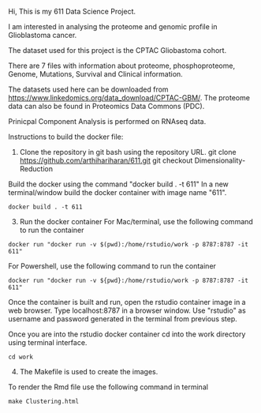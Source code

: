 Hi, This is my 611 Data Science Project. 

I am interested in analysing the proteome and genomic profile in Glioblastoma cancer.

The dataset used for this project is the CPTAC Gliobastoma cohort. 

There are 7 files with information about proteome, phosphoproteome, Genome, Mutations, Survival and Clinical information. 

The datasets used here can be downloaded from https://www.linkedomics.org/data_download/CPTAC-GBM/. The proteome data can also be found in Proteomics Data Commons (PDC). 

Prinicpal Component Analysis is performed on RNAseq data.

Instructions to build the docker file:

1. Clone the repository in git bash using the repository URL.
git clone https://github.com/arthihariharan/611.git
git checkout Dimensionality-Reduction

Build the docker using the command "docker build . -t 611"
In a new terminal/window build the docker container with image name "611".

```{bash}
docker build . -t 611
```

3. Run the docker container
For Mac/terminal, use the following command to run the container

```{bash
docker run "docker run -v $(pwd):/home/rstudio/work -p 8787:8787 -it 611"
```
For Powershell, use the following command to run the container

```{bash}
docker run "docker run -v ${pwd}:/home/rstudio/work -p 8787:8787 -it 611"
```

Once the container is built and run, open the rstudio container image in a web browser. Type localhost:8787 in a browser window. Use "rstudio" as username and password generated in the terminal from previous step.

Once you are into the rstudio docker container cd into the work directory using terminal interface.

```{bash}
cd work
```

4. The Makefile is used to create the images.

To render the Rmd file use the following command in terminal

```{bash}
make Clustering.html
```
